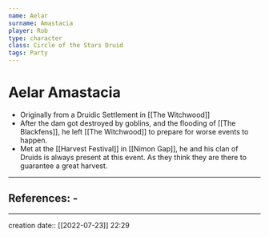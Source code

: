 ```yaml
---
name: Aelar
surname: Amastacia
player: Rob
type: character
class: Circle of the Stars Druid
tags: Party
---
```


# Aelar Amastacia
- Originally from a Druidic Settlement in [[The Witchwood]]
- After the dam got destroyed by goblins, and the flooding of [[The Blackfens]], he left [[The Witchwood]] to prepare for worse events to happen.
- Met at the [[Harvest Festival]] in [[Nimon Gap]], he and his clan of Druids is always present at this event. As they think they are there to guarantee a great harvest.
___ 
## References: - 
--- 
creation date:: [[2022-07-23]] 22:29